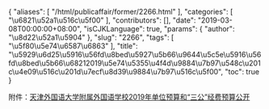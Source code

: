 {
    "aliases": [
        "/html/publicaffair/former/2266.html"
    ],
    "categories": [
        "\u6821\u52a1\u516c\u5f00"
    ],
    "contributors": [],
    "date": "2019-03-08T00:00:00+08:00",
    "isCJKLanguage": true,
    "params": {
        "author": "\u8d22\u52a1\u5904"
    },
    "slug": "2266",
    "tags": [
        "\u5f80\u5e74\u6587\u6863"
    ],
    "title": "\u5929\u6d25\u5916\u56fd\u8bed\u5927\u5b66\u9644\u5c5e\u5916\u56fd\u8bed\u5b66\u68212019\u5e74\u5355\u4f4d\u9884\u7b97\u548c\u201c\u4e09\u516c\u201d\u7ecf\u8d39\u9884\u7b97\u516c\u5f00",
    "toc": true
}

  






  






附件：[天津外国语大学附属外国语学校2019年单位预算和“三公”经费预算公开](http://tfls.tj.edu.cn/images/soft/190307/1-1Z30G61941104.zip)




  





  





  





  





  





  





  





  





  





  





  





  





  





  





  





  





  





  



